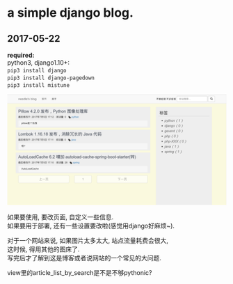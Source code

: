 # a simple django blog.
## 2017-05-22


**required:**  
python3, django1.10+:  
`pip3 install django`  
`pip3 install django-pagedown`  
`pip3 install mistune`

![博客截图](https://github.com/needle-wang/blog_test/blob/master/blog_screen.png)

如果要使用, 要改页面, 自定义一些信息.  
如果要用于部署, 还有一些设置要改啦(感觉用django好麻烦~).  

对于一个网站来说, 如果图片太多太大, 站点流量耗费会很大,  
这时候, 得用其他的图床了.  
写完后才了解到这是博客或者说网站的一个常见的大问题.  

view里的article_list_by_search是不是不够pythonic?  

